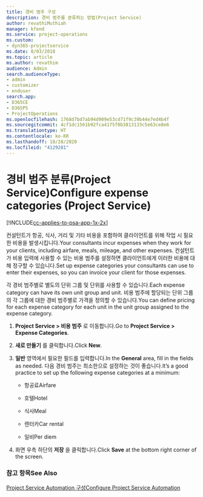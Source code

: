 ```yaml
---
title: 경비 범주 구성
description: 경비 범주를 분류하는 방법(Project Service)
author: revathiMuthiah
manager: kfend
ms.service: project-operations
ms.custom:
- dyn365-projectservice
ms.date: 8/03/2018
ms.topic: article
ms.author: revathim
audience: Admin
search.audienceType:
- admin
- customizer
- enduser
search.app:
- D365CE
- D365PS
- ProjectOperations
ms.openlocfilehash: 1768d7bd7ab94d909e53cd71f9c39b44e7ed4b4f
ms.sourcegitcommit: 4cf1dc1561b92fca4175f0b3813133c5e63ce8e6
ms.translationtype: HT
ms.contentlocale: ko-KR
ms.lasthandoff: 10/28/2020
ms.locfileid: "4129281"
---
```

# <a name="configure-expense-categories-project-service"></a><span data-ttu-id="0dceb-103">경비 범주 분류(Project Service)</span><span class="sxs-lookup"><span data-stu-id="0dceb-103">Configure expense categories (Project Service)</span></span>

[!INCLUDE[cc-applies-to-psa-app-1x-2x](../includes/cc-applies-to-psa-app-1x-2x.md)]

<span data-ttu-id="0dceb-104">컨설턴트가 항공, 식사, 거리 및 기타 비용을 포함하여 클라이언트를 위해 작업 시 필요한 비용을 발생시킵니다.</span><span class="sxs-lookup"><span data-stu-id="0dceb-104">Your consultants incur expenses when they work for your clients, including airfare, meals, mileage, and other expenses.</span></span> <span data-ttu-id="0dceb-105">컨설턴트가 비용 입력에 사용할 수 있는 비용 범주를 설정하면 클라이언트에게 이러한 비용에 대해 정구할 수 있습니다.</span><span class="sxs-lookup"><span data-stu-id="0dceb-105">Set up expense categories your consultants can use to enter their expenses, so you can invoice your client for those expenses.</span></span>  
  
<span data-ttu-id="0dceb-106">각 경비 범주별로 별도의 단위 그룹 및 단위를 사용할 수 있습니다.</span><span class="sxs-lookup"><span data-stu-id="0dceb-106">Each expense category can have its own unit group and unit.</span></span> <span data-ttu-id="0dceb-107">비용 범주에 할당되는 단위 그룹의 각 그룹에 대한 경비 범주별로 가격을 정의할 수 있습니다.</span><span class="sxs-lookup"><span data-stu-id="0dceb-107">You can define pricing for each expense category for each unit in the unit group assigned to the expense category.</span></span>  
  
1.  <span data-ttu-id="0dceb-108">**Project Service > 비용 범주** 로 이동합니다.</span><span class="sxs-lookup"><span data-stu-id="0dceb-108">Go to **Project Service > Expense Categories**.</span></span>  
  
2.  <span data-ttu-id="0dceb-109">**새로 만들기** 를 클릭합니다.</span><span class="sxs-lookup"><span data-stu-id="0dceb-109">Click **New**.</span></span>  
  
3.  <span data-ttu-id="0dceb-110">**일반** 영역에서 필요한 필드를 입력합니다.</span><span class="sxs-lookup"><span data-stu-id="0dceb-110">In the **General** area, fill in the fields as needed.</span></span> <span data-ttu-id="0dceb-111">다음 경비 범주는 최소한으로 설정하는 것이 좋습니다.</span><span class="sxs-lookup"><span data-stu-id="0dceb-111">It’s a good practice to set up the following expense categories at a minimum:</span></span>  
  
    -   <span data-ttu-id="0dceb-112">항공료</span><span class="sxs-lookup"><span data-stu-id="0dceb-112">Airfare</span></span>  
  
    -   <span data-ttu-id="0dceb-113">호텔</span><span class="sxs-lookup"><span data-stu-id="0dceb-113">Hotel</span></span>  
  
    -   <span data-ttu-id="0dceb-114">식사</span><span class="sxs-lookup"><span data-stu-id="0dceb-114">Meal</span></span>  
  
    -   <span data-ttu-id="0dceb-115">렌터카</span><span class="sxs-lookup"><span data-stu-id="0dceb-115">Car rental</span></span>  
  
    -   <span data-ttu-id="0dceb-116">일비</span><span class="sxs-lookup"><span data-stu-id="0dceb-116">Per diem</span></span>  
  
4.  <span data-ttu-id="0dceb-117">화면 우측 하단의 **저장** 을 클릭합니다.</span><span class="sxs-lookup"><span data-stu-id="0dceb-117">Click **Save** at the bottom right corner of the screen.</span></span>  
  
### <a name="see-also"></a><span data-ttu-id="0dceb-118">참고 항목</span><span class="sxs-lookup"><span data-stu-id="0dceb-118">See Also</span></span>  
 [<span data-ttu-id="0dceb-119">Project Service Automation 구성</span><span class="sxs-lookup"><span data-stu-id="0dceb-119">Configure Project Service Automation</span></span>](../psa/configure.md)

